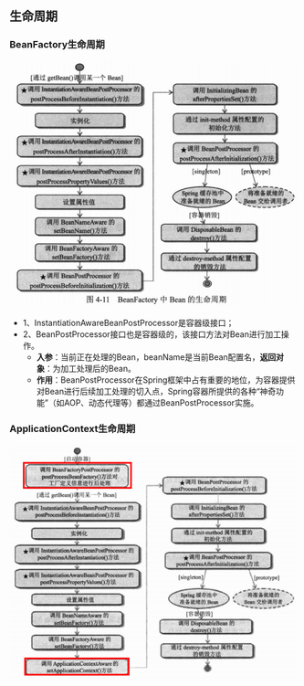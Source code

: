 ## 生命周期

### BeanFactory生命周期

![20210807113139](img\20210807113139.png)

* 1、InstantiationAwareBeanPostProcessor是容器级接口；
* 2、BeanPostProcessor接口也是容器级的，该接口方法对Bean进行加工操作。
  * **入参**：当前正在处理的Bean，beanName是当前Bean配置名，**返回对象**：为加工处理后的Bean。
  * **作用**：BeanPostProcessor在Spring框架中占有重要的地位，为容器提供对Bean进行后续加工处理的切入点，Spring容器所提供的各种“神奇功能”（如AOP、动态代理等）都通过BeanPostProcessor实施。

### ApplicationContext生命周期

![20210807123120](img\20210807123120.png)
